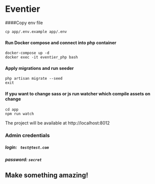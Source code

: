 # Eventier
####Copy env file
```
cp app/.env.example app/.env
```
#### Run Docker compose and connect into php container
```
docker-compose up -d
docker exec -it eventier_php bash
```
#### Apply migrations and run seeder
``` 
php artisan migrate --seed
exit
```
#### If ypu want to change sass or js run watcher which compile assets on change
```
cd app 
npm run watch
```

The project will be available at http://localhost:8012

### Admin credentials
##### login: ``` test@test.com```

##### password: ```secret```

## Make something amazing!

